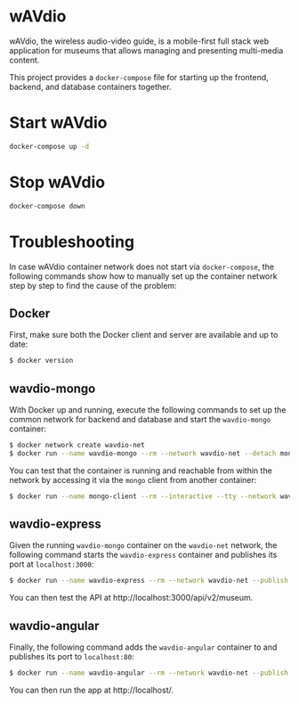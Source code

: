 # wAVdio

wAVdio, the wireless audio-video guide, is a mobile-first full stack web application for museums that allows managing
and presenting multi-media content.

This project provides a `docker-compose` file for starting up the frontend, backend, and database containers together.

# Start wAVdio

```bash
docker-compose up -d
```

# Stop wAVdio

```bash
docker-compose down
```

# Troubleshooting

In case wAVdio container network does not start via `docker-compose`, the following commands show how to manually set up
the container network step by step to find the cause of the problem:

## Docker

First, make sure both the Docker client and server are available and up to date:

```bash
$ docker version
```

## wavdio-mongo

With Docker up and running, execute the following commands to set up the common network for backend and database and
start the `wavdio-mongo` container:

```bash
$ docker network create wavdio-net
$ docker run --name wavdio-mongo --rm --network wavdio-net --detach mongo
```

You can test that the container is running and reachable from within the network by accessing it via the `mongo` client
from another container:

```bash
$ docker run --name mongo-client --rm --interactive --tty --network wavdio-net mongo mongo --host wavdio-mongo 
```

## wavdio-express

Given the running `wavdio-mongo` container on the `wavdio-net` network, the following command starts
the `wavdio-express` container and publishes its port at `localhost:3000`:

```bash
$ docker run --name wavdio-express --rm --network wavdio-net --publish 3000:3000 --detach xvlcw/wavdio-express node ./bin/server.js --db-uri mongodb://wavdio-mongo:27017/
```

You can then test the API at http://localhost:3000/api/v2/museum.

## wavdio-angular

Finally, the following command adds the `wavdio-angular` container to and publishes its port to `localhost:80`:

```bash
$ docker run --name wavdio-angular --rm --network wavdio-net --publish 80:80 --detach xvlcw/wavdio-angular
```

You can then run the app at http://localhost/.
